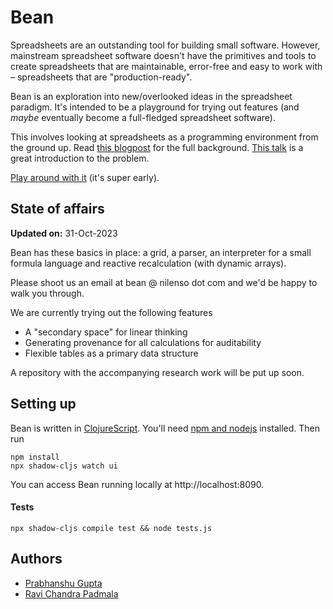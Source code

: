 # Bean

Spreadsheets are an outstanding tool for building small software. However, mainstream spreadsheet software doesn't have the primitives and tools to create spreadsheets that are maintainable, error-free and easy to work with – spreadsheets that are "production-ready".

Bean is an exploration into new/overlooked ideas in the spreadsheet paradigm. It's intended to be a playground for trying out features (and _maybe_ eventually become a full-fledged spreadsheet software).

This involves looking at spreadsheets as a programming environment from the ground up. Read [this blogpost](https://blog.nilenso.com/blog/2023/11/10/spreadsheets-and-small-software) for the full background. [This talk](https://www.youtube.com/watch?v=0yKf8TrLUOw) is a great introduction to the problem.

[Play around with it](https://bean.nilenso.com) (it's super early).

## State of affairs

**Updated on:** 31-Oct-2023

Bean has these basics in place: a grid, a parser, an interpreter for a small formula language and reactive recalculation (with dynamic arrays).

Please shoot us an email at bean @ nilenso dot com and we'd be happy to walk you through.

We are currently trying out the following features
- A "secondary space" for linear thinking
- Generating provenance for all calculations for auditability
- Flexible tables as a primary data structure

A repository with the accompanying research work will be put up soon.

## Setting up

Bean is written in [ClojureScript](https://clojurescript.org/). You'll need [npm and nodejs](https://docs.npmjs.com/downloading-and-installing-node-js-and-npm) installed. Then run

```
npm install
npx shadow-cljs watch ui
```

You can access Bean running locally at http://localhost:8090.

#### Tests
```
npx shadow-cljs compile test && node tests.js
```

## Authors
- [Prabhanshu Gupta](https://github.com/prabhanshuguptagit)
- [Ravi Chandra Padmala](https://github.com/neenaoffline)
